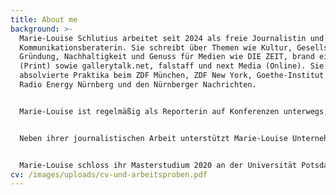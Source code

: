 ```yaml
---
title: About me
background: >-
  Marie-Louise Schlutius arbeitet seit 2024 als freie Journalistin und
  Kommunikationsberaterin. Sie schreibt über Themen wie Kultur, Gesellschaft,
  Gründung, Nachhaltigkeit und Genuss für Medien wie DIE ZEIT, brand eins, SALON
  (Print) sowie gallerytalk.net, falstaff und next Media (Online). Sie
  absolvierte Praktika beim ZDF München, ZDF New York, Goethe-Institut Paris,
  Radio Energy Nürnberg und den Nürnberger Nachrichten.


  Marie-Louise ist regelmäßig als Reporterin auf Konferenzen unterwegs, zum Beispiel für die Hamburg Kreativgesellschaft, den Journalistinnenbund oder die ZEIT Verlagsgruppe.Außerdem ist sie Teil des YouTube-Kollektivs „An das Leben“ und arbeitet derzeit mit einem Team an einem Audioprojekt. Sie liebt Multimedia und fühlt sich sowohl vor der Kamera als auch hinter dem Mikrofon zu Hause. (Multimedia)


  Neben ihrer journalistischen Arbeit unterstützt Marie-Louise Unternehmen, Privatpersonen und Vereine dabei, ihre digitale Sichtbarkeit zu erhöhen. (Digitale Kommunikation)


  Marie-Louise schloss ihr Masterstudium 2020 an der Universität Potsdam ab, wo sie ihre Masterarbeit über den Aufbau der Redaktion „ZEIT im Osten“ der Wochenzeitung DIE ZEIT schrieb. Im Anschluss an ihr Studium absolvierte sie ein anderthalbjähriges Volontariat in der Unternehmenskommunikation der ZEIT Verlagsgruppe und arbeitete dort insgesamt vier Jahre.Zuvor studierte sie Politikwissenschaft und Geschichte (B.A.) an der Technischen Universität Dresden. Während ihres Bachelorstudiums leitete sie Führungen und Planspiele im Sächsischen Landtag und entwickelte gemeinsam mit Kommiliton:innen den politischen Podcast „Sachstopia“.
cv: /images/uploads/cv-und-arbeitsproben.pdf
---
```

